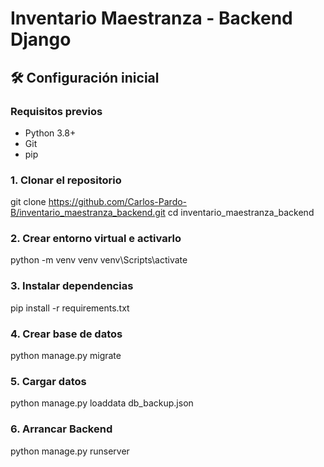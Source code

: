 # Inventario Maestranza - Backend Django

## 🛠️ Configuración inicial

### Requisitos previos
- Python 3.8+
- Git
- pip

### 1. Clonar el repositorio
git clone https://github.com/Carlos-Pardo-B/inventario_maestranza_backend.git
cd inventario_maestranza_backend

### 2. Crear entorno virtual e activarlo
python -m venv venv
venv\Scripts\activate

### 3. Instalar dependencias
pip install -r requirements.txt

### 4. Crear base de datos
python manage.py migrate

### 5. Cargar datos
python manage.py loaddata db_backup.json

### 6. Arrancar Backend
python manage.py runserver